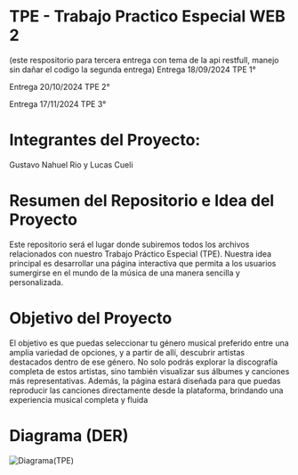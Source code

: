 # TPE - Trabajo Practico Especial WEB 2 
(este respositorio para tercera entrega con tema de la api restfull, manejo sin dañar el codigo la segunda entrega)
Entrega 18/09/2024 TPE 1°

Entrega 20/10/2024 TPE 2°

Entrega 17/11/2024 TPE 3°

# Integrantes del Proyecto: 

Gustavo Nahuel Rio y Lucas Cueli

# Resumen del Repositorio e Idea del Proyecto
Este repositorio será el lugar donde subiremos todos los archivos relacionados con nuestro Trabajo Práctico Especial (TPE). Nuestra idea principal es desarrollar una página interactiva que permita a los usuarios sumergirse en el mundo de la música de una manera sencilla y personalizada.

# Objetivo del Proyecto
El objetivo es que puedas seleccionar tu género musical preferido entre una amplia variedad de opciones, y a partir de allí, descubrir artistas destacados dentro de ese género. No solo podrás explorar la discografía completa de estos artistas, sino también visualizar sus álbumes y canciones más representativas. Además, la página estará diseñada para que puedas reproducir las canciones directamente desde la plataforma, brindando una experiencia musical completa y fluida

# Diagrama (DER)
![Diagrama(TPE)]([https://github.com/gustavorio/web-2-para-tp-especial/blob/main/diagrama%20web%202(dragon%20music).png](https://github.com/gustavorio/web-2-TP-especial-de-la-tercera-entrega/blob/main/dragon%20music.png))
